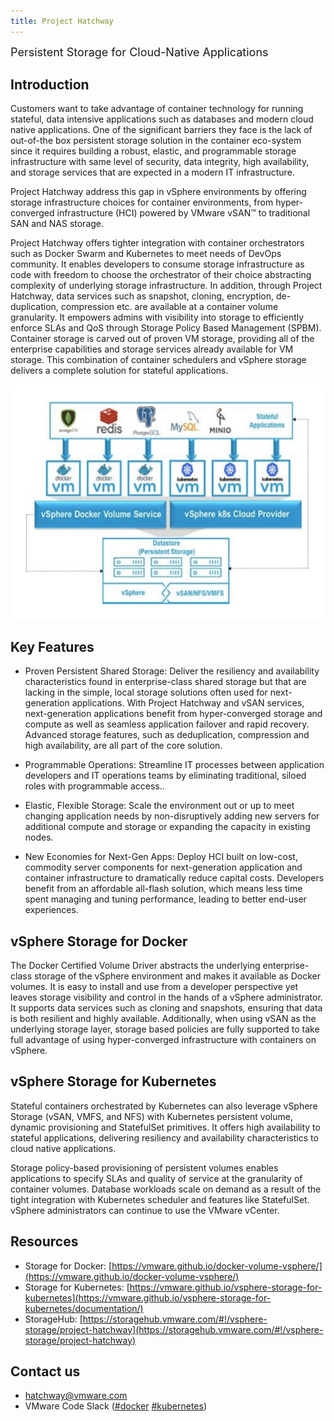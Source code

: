 ```yaml
---
title: Project Hatchway
---
```

<div><span style="font-size: large;">Persistent Storage for Cloud-Native Applications</span></div>

## Introduction
Customers want to take advantage of container technology for running stateful, data intensive applications such as databases and modern cloud native applications. One of the significant barriers they face is the lack of out-of-the box persistent storage solution in the container eco-system since it requires building a robust, elastic, and programmable storage infrastructure with same level of security, data integrity, high availability, and storage services that are expected in a modern IT infrastructure.

Project Hatchway address this gap in vSphere environments by offering storage infrastructure choices for container environments, from hyper-converged infrastructure (HCI) powered by VMware vSAN™ to traditional SAN and NAS storage.

Project Hatchway offers tighter integration with container orchestrators such as Docker Swarm and Kubernetes to meet needs of DevOps community. It enables developers to consume storage infrastructure as code with freedom to choose the orchestrator of their choice abstracting complexity of underlying storage infrastructure. In addition, through Project Hatchway, data services such as snapshot, cloning, encryption, de-duplication, compression etc. are available at a container volume granularity. It empowers admins with visibility into storage to efficiently enforce SLAs and QoS through Storage Policy Based Management (SPBM). Container storage is carved out of proven VM storage, providing all of the enterprise capabilities and storage services already available for VM storage. This combination of container schedulers and vSphere storage delivers a complete solution for stateful applications.

 ![Image](images/project_hatchway.png)

## Key Features

* Proven Persistent Shared Storage: Deliver the resiliency and availability characteristics found in enterprise-class shared storage but that are lacking in the simple, local storage solutions often used for next-generation applications. With Project Hatchway and vSAN services, next-generation applications benefit from hyper-converged storage and compute as well as seamless application failover and rapid recovery. Advanced storage features, such as deduplication, compression and high availability, are all part of the core solution.

* Programmable Operations: Streamline IT processes between application developers and IT operations teams by eliminating traditional, siloed roles with programmable access..

* Elastic, Flexible Storage: Scale the environment out or up to meet changing application needs by non-disruptively adding new servers for additional compute and storage or expanding the capacity in existing nodes.

* New Economies for Next-Gen Apps: Deploy HCI built on low-cost, commodity server components for next-generation application and container infrastructure to dramatically reduce capital costs. Developers benefit from an affordable all-flash solution, which means less time spent managing and tuning performance, leading to better end-user experiences. 

## vSphere Storage for Docker
The Docker Certified Volume Driver abstracts the underlying enterprise-class storage of the vSphere environment and makes it available as Docker volumes. It is easy to install and use from a developer perspective yet leaves storage visibility and control in the hands of a vSphere administrator. It supports data services such as cloning and snapshots, ensuring that data is both resilient and highly available. Additionally, when using vSAN as the underlying storage layer, storage based policies are fully supported to take full advantage of using hyper-converged infrastructure with containers on vSphere.


## vSphere Storage for Kubernetes
Stateful containers orchestrated by Kubernetes can also leverage vSphere Storage (vSAN, VMFS, and NFS) with Kubernetes persistent volume, dynamic provisioning and StatefulSet primitives. It offers high availability to stateful applications, delivering resiliency and availability characteristics to cloud native applications.

Storage policy-based provisioning of persistent volumes enables applications to specify SLAs and quality of service at the granularity of container volumes. Database workloads scale on demand as a result of the tight integration with Kubernetes scheduler and features like StatefulSet. vSphere administrators can continue to use the VMware vCenter.


## Resources
* Storage for Docker: [https://vmware.github.io/docker-volume-vsphere/](https://vmware.github.io/docker-volume-vsphere/)
* Storage for Kubernetes: [https://vmware.github.io/vsphere-storage-for-kubernetes](https://vmware.github.io/vsphere-storage-for-kubernetes/documentation/)
* StorageHub: [https://storagehub.vmware.com/#!/vsphere-storage/project-hatchway](https://storagehub.vmware.com/#!/vsphere-storage/project-hatchway)


## Contact us
* <hatchway@vmware.com>
* VMware Code Slack ([#docker](https://vmwarecode.slack.com/messages/docker/) [#kubernetes](https://vmwarecode.slack.com/messages/kubernetes/))
